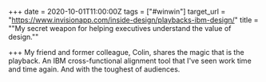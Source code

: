 +++
date = 2020-10-01T11:00:00Z
tags = ["#winwin"]
target_url = "https://www.invisionapp.com/inside-design/playbacks-ibm-design/"
title = "\"My secret weapon for helping executives understand the value of design.\""

+++
My friend and former colleague, Colin, shares the magic that is the playback. An IBM cross-functional alignment tool that I've seen work time and time again. And with the toughest of audiences.
